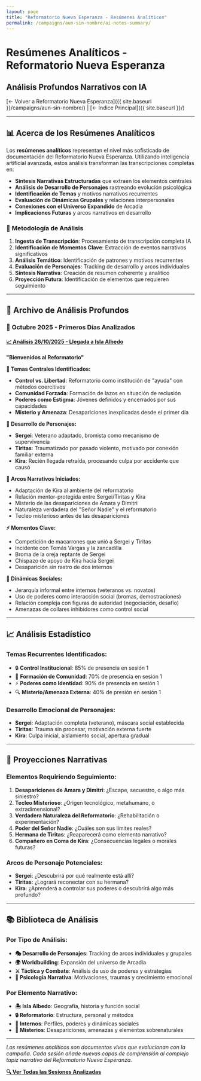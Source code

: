 ```yaml
---
layout: page
title: "Reformatorio Nueva Esperanza - Resúmenes Analíticos"
permalink: /campaigns/aun-sin-nombre/ai-notes-summary/
---
```


# Resúmenes Analíticos - Reformatorio Nueva Esperanza
## Análisis Profundos Narrativos con IA

[← Volver a Reformatorio Nueva Esperanza]({{ site.baseurl }}/campaigns/aun-sin-nombre/) | [← Índice Principal]({{ site.baseurl }}/)

---

## 📊 Acerca de los Resúmenes Analíticos

Los **resúmenes analíticos** representan el nivel más sofisticado de documentación del Reformatorio Nueva Esperanza. Utilizando inteligencia artificial avanzada, estos análisis transforman las transcripciones completas en:

- **Síntesis Narrativas Estructuradas** que extraen los elementos centrales
- **Análisis de Desarrollo de Personajes** rastreando evolución psicológica
- **Identificación de Temas** y motivos narrativos recurrentes
- **Evaluación de Dinámicas Grupales** y relaciones interpersonales
- **Conexiones con el Universo Expandido** de Arcadia
- **Implicaciones Futuras** y arcos narrativos en desarrollo

### 🔬 **Metodología de Análisis**
1. **Ingesta de Transcripción**: Procesamiento de transcripción completa IA
2. **Identificación de Momentos Clave**: Extracción de eventos narrativos significativos
3. **Análisis Temático**: Identificación de patrones y motivos recurrentes
4. **Evaluación de Personajes**: Tracking de desarrollo y arcos individuales
5. **Síntesis Narrativa**: Creación de resumen coherente y analítico
6. **Proyección Futura**: Identificación de elementos que requieren seguimiento

---

## 📅 Archivo de Análisis Profundos

### 🌴 **Octubre 2025 - Primeros Días Analizados**

#### [📈 Análisis 26/10/2025 - Llegada a Isla Albedo](2025-10-26-gemini-notes.md)
**"Bienvenidos al Reformatorio"**

**🎯 Temas Centrales Identificados:**
- **Control vs. Libertad**: Reformatorio como institución de "ayuda" con métodos coercitivos
- **Comunidad Forzada**: Formación de lazos en situación de reclusión
- **Poderes como Estigma**: Jóvenes definidos y encerrados por sus capacidades
- **Misterio y Amenaza**: Desapariciones inexplicadas desde el primer día

**👥 Desarrollo de Personajes:**
- **Sergei**: Veterano adaptado, bromista como mecanismo de supervivencia
- **Tiritas**: Traumatizado por pasado violento, motivado por conexión familiar externa
- **Kira**: Recién llegada retraída, procesando culpa por accidente que causó

**🔮 Arcos Narrativos Iniciados:**
- Adaptación de Kira al ambiente del reformatorio
- Relación mentor-protegida entre Sergei/Tiritas y Kira
- Misterio de las desapariciones de Amara y Dimitri
- Naturaleza verdadera del "Señor Nadie" y el reformatorio
- Tecleo misterioso antes de las desapariciones

**⚡ Momentos Clave:**
- Competición de macarrones que unió a Sergei y Tiritas
- Incidente con Tomás Vargas y la zancadilla
- Broma de la oreja reptante de Sergei
- Chispazo de apoyo de Kira hacia Sergei
- Desaparición sin rastro de dos internos

**🧠 Dinámicas Sociales:**
- Jerarquía informal entre internos (veteranos vs. novatos)
- Uso de poderes como interacción social (bromas, demostraciones)
- Relación compleja con figuras de autoridad (negociación, desafío)
- Amenazas de collares inhibidores como control social

---

## 📈 Análisis Estadístico

### **Temas Recurrentes Identificados:**
- 🔒 **Control Institucional**: 85% de presencia en sesión 1
- 🤝 **Formación de Comunidad**: 70% de presencia en sesión 1
- ⚡ **Poderes como Identidad**: 90% de presencia en sesión 1
- 🔍 **Misterio/Amenaza Externa**: 40% de presión en sesión 1

### **Desarrollo Emocional de Personajes:**
- **Sergei**: Adaptación completa (veterano), máscara social establecida
- **Tiritas**: Trauma sin procesar, motivación externa fuerte
- **Kira**: Culpa inicial, aislamiento social, apertura gradual

---

## 🔮 Proyecciones Narrativas

### **Elementos Requiriendo Seguimiento:**
1. **Desapariciones de Amara y Dimitri**: ¿Escape, secuestro, o algo más siniestro?
2. **Tecleo Misterioso**: ¿Origen tecnológico, metahumano, o extradimensional?
3. **Verdadera Naturaleza del Reformatorio**: ¿Rehabilitación o experimentación?
4. **Poder del Señor Nadie**: ¿Cuáles son sus límites reales?
5. **Hermana de Tiritas**: ¿Reaparecerá como elemento narrativo?
6. **Compañero en Coma de Kira**: ¿Consecuencias legales o morales futuras?

### **Arcos de Personaje Potenciales:**
- **Sergei**: ¿Descubrirá por qué realmente está allí?
- **Tiritas**: ¿Logrará reconectar con su hermana?
- **Kira**: ¿Aprenderá a controlar sus poderes o descubrirá algo más profundo?

---

## 📚 Biblioteca de Análisis

### **Por Tipo de Análisis:**
- **🎭 Desarrollo de Personajes**: Tracking de arcos individuales y grupales
- **🌍 Worldbuilding**: Expansión del universo de Arcadia
- **⚔️ Táctica y Combate**: Análisis de uso de poderes y estrategias
- **🧠 Psicología Narrativa**: Motivaciones, traumas y crecimiento emocional

### **Por Elemento Narrativo:**
- **🏝️ Isla Albedo**: Geografía, historia y función social
- **🔒 Reformatorio**: Estructura, personal y métodos
- **👥 Internos**: Perfiles, poderes y dinámicas sociales
- **🔮 Misterios**: Desapariciones, amenazas y elementos sobrenaturales

---

*Los resúmenes analíticos son documentos vivos que evolucionan con la campaña. Cada sesión añade nuevas capas de comprensión al complejo tapiz narrativo del Reformatorio Nueva Esperanza.*

**[🔍 Ver Todas las Sesiones Analizadas](#archivo-de-análisis-profundos)**
